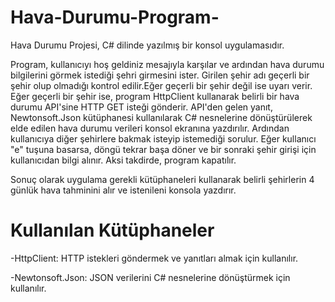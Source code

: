 # Hava-Durumu-Program-
Hava Durumu Projesi, C# dilinde yazılmış bir konsol uygulamasıdır.

Program, kullanıcıyı hoş geldiniz mesajıyla karşılar ve ardından hava durumu bilgilerini görmek istediği şehri girmesini ister. Girilen şehir adı geçerli bir şehir olup olmadığı kontrol edilir.Eğer geçerli bir şehir değil ise uyarı verir. Eğer geçerli bir şehir ise, program HttpClient kullanarak belirli bir hava durumu API'sine HTTP GET isteği gönderir. API'den gelen yanıt, Newtonsoft.Json kütüphanesi kullanılarak C# nesnelerine dönüştürülerek elde edilen hava durumu verileri konsol ekranına yazdırılır. Ardından kullanıcıya diğer şehirlere bakmak isteyip istemediği sorulur. Eğer kullanıcı "e" tuşuna basarsa, döngü tekrar başa döner ve bir sonraki şehir girişi için kullanıcıdan bilgi alınır. Aksi takdirde, program kapatılır. 

Sonuç olarak uygulama gerekli kütüphaneleri kullanarak belirli şehirlerin 4 günlük hava tahminini alır ve istenileni konsola yazdırır.

# Kullanılan Kütüphaneler
-HttpClient: HTTP istekleri göndermek ve yanıtları almak için kullanılır.

-Newtonsoft.Json: JSON verilerini C# nesnelerine dönüştürmek için kullanılır.
